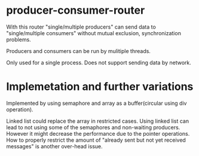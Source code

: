 # producer-consumer-router

With this router "single/multiple producers" can send data to "single/multiple consumers" without mutual exclusion, synchronization problems.

Producers and consumers can be run by mulitiple threads.

Only used for a single process.
Does not support sending data by network.

# Implemetation and further variations

Implemented by using semaphore and array as a buffer(circular using div operation).

Linked list could replace the array in restricted cases. Using linked list can lead to not using some of the semaphores and non-waiting producers. However it might decrease the performance due to the pointer operations. How to properly restrict the amount of "already sent but not yet received messages" is another over-head issue.
